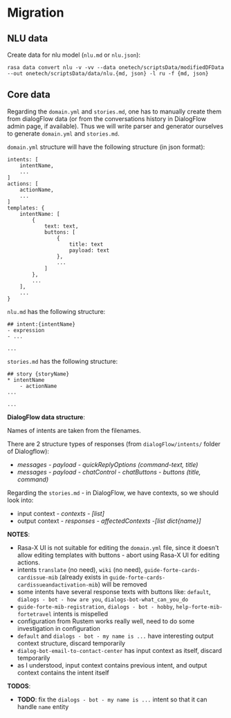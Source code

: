 # Migration

## NLU data
Create data for nlu model (`nlu.md` or `nlu.json`):
```
rasa data convert nlu -v -vv --data onetech/scriptsData/modifiedDFData --out onetech/scriptsData/data/nlu.{md, json} -l ru -f {md, json}
```
## Core data
Regarding the `domain.yml` and `stories.md`, one has to manually create them from dialogFlow data (or from the conversations history in DialogFlow admin page, if available). Thus we will write parser and generator ourselves to generate `domain.yml` and `stories.md`.

`domain.yml` structure will have the following structure (in json format):
```
intents: [
    intentName,
    ...
]
actions: [
    actionName,
    ...
]
templates: {
    intentName: [
        {
            text: text,
            buttons: [
                {
                    title: text
                    payload: text
                }, 
                ...
            ]
        }, 
        ...
    ],
    ...
}
```

`nlu.md` has the following structure:
```
## intent:{intentName}
- expression
- ...

...
```

`stories.md` has the following structure:
```
## story {storyName}
* intentName
    - actionName
...

...
```

__DialogFlow data structure__:

Names of intents are taken from the filenames.

There are 2 structure types of responses (from `dialogFlow/intents/` folder of Dialogflow):
* _messages - payload - quickReplyOptions (command-text, title)_
* _messages - payload - chatControl - chatButtons - buttons (title, command)_

Regarding the `stories.md` - in DialogFlow, we have contexts, so we should look into:
* input context - _contexts - [list]_
* output context - _responses - affectedContexts -[list dict{name}]_

**NOTES**: 
* Rasa-X UI is not suitable for editing the `domain.yml` file, since it doesn't allow editing templates with buttons - abort using Rasa-X UI for editing actions.
* intents `translate` (no need), `wiki` (no need),  `guide-forte-cards-cardissue-mib` (already exists in `guide-forte-cards-cardissueandactivation-mib`) will be removed
* some intents have several response texts with buttons like: `default`, `dialogs - bot - how are you`, `dialogs-bot-what_can_you_do`
* `guide-forte-mib-registration`, `dialogs - bot - hobby`, `help-forte-mib-fortetravel` intents is mispelled
* configuration from Rustem works really well, need to do some investigation in configuration
* `default` and `dialogs - bot - my name is ...` have interesting output context structure, discard temporarily
* `dialog-bot-email-to-contact-center` has input context as itself, discard temporarily
* as I understood, input context contains previous intent, and output context contains the intent itself

**TODOS**:
* __TODO__: fix the `dialogs - bot - my name is ...` intent so that it can handle `name` entity